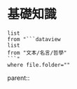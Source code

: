 # 基礎知識
```dataview
list
from "```dataview
list
from "文本/名言/哲學"
```"
where file.folder=""
```

parent::